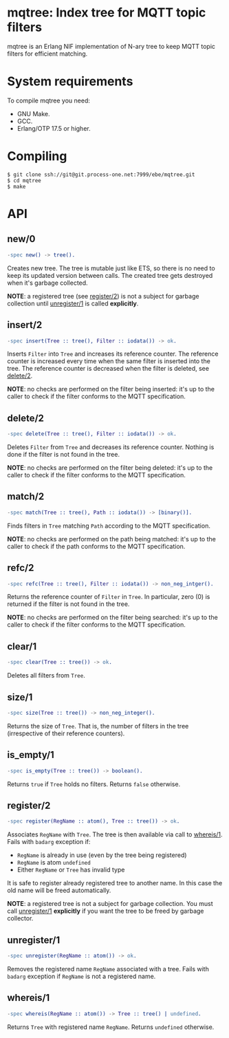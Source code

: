 mqtree: Index tree for MQTT topic filters
====================================================

mqtree is an Erlang NIF implementation of N-ary tree to keep MQTT
topic filters for efficient matching.

# System requirements

To compile mqtree you need:

 - GNU Make.
 - GCC.
 - Erlang/OTP 17.5 or higher.

# Compiling

```
$ git clone ssh://git@git.process-one.net:7999/ebe/mqtree.git
$ cd mqtree
$ make
```

# API

## new/0
```erlang
-spec new() -> tree().
```
Creates new tree. The tree is mutable just like ETS, so there is
no need to keep its updated version between calls.
The created tree gets destroyed when it's garbage collected.

**NOTE**: a registered tree (see [register/2](#register2)) is
not a subject for garbage collection until [unregister/1](#unregister1)
is called **explicitly**.

## insert/2
```erlang
-spec insert(Tree :: tree(), Filter :: iodata()) -> ok.
```
Inserts `Filter` into `Tree` and increases its reference counter.
The reference counter is increased every time when the same
filter is inserted into the tree. The reference counter is decreased
when the filter is deleted, see [delete/2](#delete2).

**NOTE**: no checks are performed on the filter being inserted:
it's up to the caller to check if the filter conforms to the MQTT
specification.

## delete/2
```erlang
-spec delete(Tree :: tree(), Filter :: iodata()) -> ok.
```
Deletes `Filter` from `Tree` and decreases its reference counter.
Nothing is done if the filter is not found in the tree.

**NOTE**: no checks are performed on the filter being deleted:
it's up to the caller to check if the filter conforms to the MQTT
specification.

## match/2
```erlang
-spec match(Tree :: tree(), Path :: iodata()) -> [binary()].
```
Finds filters in `Tree` matching `Path` according to the MQTT
specification.

**NOTE**: no checks are performed on the path being matched:
it's up to the caller to check if the path conforms to the MQTT
specification.

## refc/2
```erlang
-spec refc(Tree :: tree(), Filter :: iodata()) -> non_neg_intger().
```
Returns the reference counter of `Filter` in `Tree`. In particular,
zero (0) is returned if the filter is not found in the tree.

**NOTE**: no checks are performed on the filter being searched:
it's up to the caller to check if the filter conforms to the MQTT
specification.

## clear/1
```erlang
-spec clear(Tree :: tree()) -> ok.
```
Deletes all filters from `Tree`.

## size/1
```erlang
-spec size(Tree :: tree()) -> non_neg_integer().
```
Returns the size of `Tree`. That is, the number of filters in the
tree (irrespective of their reference counters).

## is_empty/1
```erlang
-spec is_empty(Tree :: tree()) -> boolean().
```
Returns `true` if `Tree` holds no filters. Returns `false` otherwise.

## register/2
```erlang
-spec register(RegName :: atom(), Tree :: tree()) -> ok.
```
Associates `RegName` with `Tree`. The tree is then available via call
to [whereis/1](#whereis1). Fails with `badarg` exception if:

- `RegName` is already in use (even by the tree being registered)
- `RegName` is atom `undefined`
- Either `RegName` or `Tree` has invalid type

It is safe to register already registered tree to another name. In this
case the old name will be freed automatically.

**NOTE**: a registered tree is not a subject for garbage collection.
You must call [unregister/1](#unregister1) **explicitly** if you want
the tree to be freed by garbage collector.

## unregister/1
```erlang
-spec unregister(RegName :: atom()) -> ok.
```
Removes the registered name `RegName` associated with a tree.
Fails with `badarg` exception if `RegName` is not a registered name.

## whereis/1
```erlang
-spec whereis(RegName :: atom()) -> Tree :: tree() | undefined.
```
Returns `Tree` with registered name `RegName`. Returns `undefined` otherwise.
